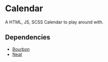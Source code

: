 # Calendar

A HTML, JS, SCSS Calendar to play around with.

## Dependencies
* [Bourbon](https://github.com/thoughtbot/bourbon)
* [Neat](https://github.com/thoughtbot/neat)
